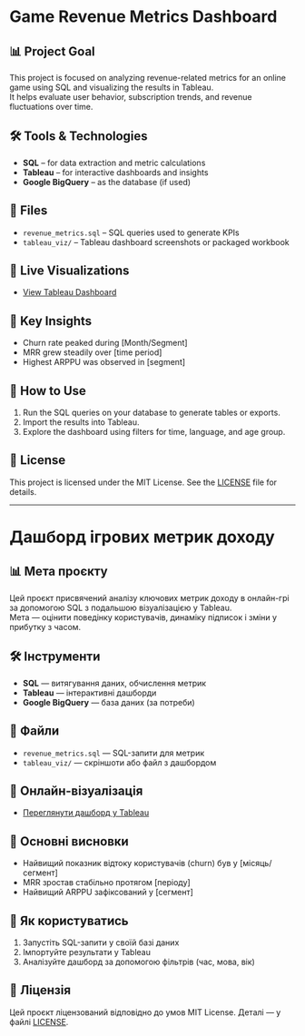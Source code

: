 # Game Revenue Metrics Dashboard

## 📊 Project Goal

This project is focused on analyzing revenue-related metrics for an online game using SQL and visualizing the results in Tableau.  
It helps evaluate user behavior, subscription trends, and revenue fluctuations over time.

## 🛠️ Tools & Technologies

- **SQL** – for data extraction and metric calculations
- **Tableau** – for interactive dashboards and insights
- **Google BigQuery** – as the database (if used)

## 📁 Files

- `revenue_metrics.sql` – SQL queries used to generate KPIs
- `tableau_viz/` – Tableau dashboard screenshots or packaged workbook

## 🔗 Live Visualizations

- [View Tableau Dashboard](https://public.tableau.com/views/Revenuemetrics_17371331066470/Revenuemetrics)

## 📌 Key Insights

- Churn rate peaked during [Month/Segment]
- MRR grew steadily over [time period]
- Highest ARPPU was observed in [segment]

## 🚀 How to Use

1. Run the SQL queries on your database to generate tables or exports.
2. Import the results into Tableau.
3. Explore the dashboard using filters for time, language, and age group.

## 📜 License

This project is licensed under the MIT License. See the [LICENSE](LICENSE) file for details.

---

# Дашборд ігрових метрик доходу

## 📊 Мета проєкту

Цей проєкт присвячений аналізу ключових метрик доходу в онлайн-грі за допомогою SQL з подальшою візуалізацією у Tableau.  
Мета — оцінити поведінку користувачів, динаміку підписок і зміни у прибутку з часом.

## 🛠️ Інструменти

- **SQL** — витягування даних, обчислення метрик
- **Tableau** — інтерактивні дашборди
- **Google BigQuery** — база даних (за потреби)

## 📁 Файли

- `revenue_metrics.sql` — SQL-запити для метрик
- `tableau_viz/` — скріншоти або файл з дашбордом

## 🔗 Онлайн-візуалізація

- [Переглянути дашборд у Tableau](https://public.tableau.com/views/Revenuemetrics_17371331066470/Revenuemetrics)

## 📌 Основні висновки

- Найвищий показник відтоку користувачів (churn) був у [місяць/сегмент]
- MRR зростав стабільно протягом [періоду]
- Найвищий ARPPU зафіксований у [сегмент]

## 🚀 Як користуватись

1. Запустіть SQL-запити у своїй базі даних
2. Імпортуйте результати у Tableau
3. Аналізуйте дашборд за допомогою фільтрів (час, мова, вік)

## 📜 Ліцензія

Цей проєкт ліцензований відповідно до умов MIT License. Деталі — у файлі [LICENSE](LICENSE).
